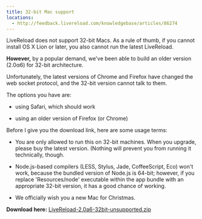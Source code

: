```yaml
---
title: 32-bit Mac support
locations:
  - http://feedback.livereload.com/knowledgebase/articles/86274
---
```


LiveReload does not support 32-bit Macs. As a rule of thumb, if you cannot install OS X Lion or later, you also cannot run the latest LiveReload.

**However,** by a popular demand, we've been able to build an older version (2.0α6) for 32-bit architecture.

Unfortunately, the latest versions of Chrome and Firefox have changed the web socket protocol, and the 32-bit version cannot talk to them.

The options you have are:

* using Safari, which should work

* using an older version of Firefox (or Chrome)

Before I give you the download link, here are some usage terms:

* You are only allowed to run this on 32-bit machines. When you upgrade, please buy the latest version. (Nothing will prevent you from running it technically, though.

* Node.js-based compilers (LESS, Stylus, Jade, CoffeeScript, Eco) won't work, because the bundled version of Node.js is 64-bit; however, if you replace 'Resources/node' executable within the app bundle with an appropriate 32-bit version, it has a good chance of working.

* We officially wish you a new Mac for Christmas.

**Download here:** [LiveReload-2.0a6-32bit-unsupported.zip](http://download.livereload.com/LiveReload-2.0a6-32bit-unsupported.zip)
